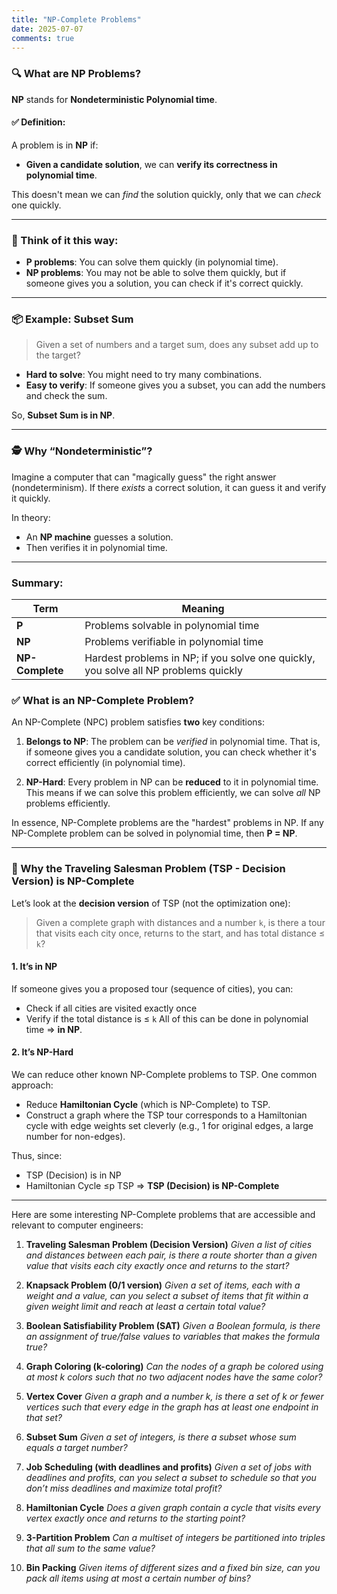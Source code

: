 ```yaml
---
title: "NP-Complete Problems"
date: 2025-07-07
comments: true
---
```


### 🔍 What are NP Problems?

**NP** stands for **Nondeterministic Polynomial time**.

#### ✅ Definition:

A problem is in **NP** if:

* **Given a candidate solution**, we can **verify its correctness in polynomial time**.

This doesn't mean we can *find* the solution quickly, only that we can *check* one quickly.

---

### 🧠 Think of it this way:

* **P problems**: You can solve them quickly (in polynomial time).
* **NP problems**: You may not be able to solve them quickly, but if someone gives you a solution, you can check if it's correct quickly.

---

### 📦 Example: Subset Sum

> Given a set of numbers and a target sum, does any subset add up to the target?

* **Hard to solve**: You might need to try many combinations.
* **Easy to verify**: If someone gives you a subset, you can add the numbers and check the sum.

So, **Subset Sum is in NP**.

---

### 🕵️ Why “Nondeterministic”?

Imagine a computer that can "magically guess" the right answer (nondeterminism). If there *exists* a correct solution, it can guess it and verify it quickly.

In theory:

* An **NP machine** guesses a solution.
* Then verifies it in polynomial time.

---

### Summary:

| Term            | Meaning                                                                             |
| --------------- | ----------------------------------------------------------------------------------- |
| **P**           | Problems solvable in polynomial time                                                |
| **NP**          | Problems verifiable in polynomial time                                              |
| **NP-Complete** | Hardest problems in NP; if you solve one quickly, you solve all NP problems quickly |

### ✅ What is an NP-Complete Problem?

An NP-Complete (NPC) problem satisfies **two** key conditions:

1. **Belongs to NP**:
   The problem can be *verified* in polynomial time. That is, if someone gives you a candidate solution, you can check whether it's correct efficiently (in polynomial time).

2. **NP-Hard**:
   Every problem in NP can be **reduced** to it in polynomial time. This means if we can solve this problem efficiently, we can solve *all* NP problems efficiently.

In essence, NP-Complete problems are the "hardest" problems in NP. If any NP-Complete problem can be solved in polynomial time, then **P = NP**.

---

### 🧭 Why the **Traveling Salesman Problem (TSP - Decision Version)** is NP-Complete

Let’s look at the **decision version** of TSP (not the optimization one):

> Given a complete graph with distances and a number `k`, is there a tour that visits each city once, returns to the start, and has total distance ≤ `k`?

#### 1. **It’s in NP**

If someone gives you a proposed tour (sequence of cities), you can:

* Check if all cities are visited exactly once
* Verify if the total distance is ≤ `k`
  All of this can be done in polynomial time ⇒ **in NP**.

#### 2. **It’s NP-Hard**

We can reduce other known NP-Complete problems to TSP. One common approach:

* Reduce **Hamiltonian Cycle** (which is NP-Complete) to TSP.
* Construct a graph where the TSP tour corresponds to a Hamiltonian cycle with edge weights set cleverly (e.g., 1 for original edges, a large number for non-edges).

Thus, since:

* TSP (Decision) is in NP
* Hamiltonian Cycle ≤p TSP
  ⇒ **TSP (Decision) is NP-Complete**

---

Here are some interesting NP-Complete problems that are accessible and relevant to computer engineers:

1. **Traveling Salesman Problem (Decision Version)**
   *Given a list of cities and distances between each pair, is there a route shorter than a given value that visits each city exactly once and returns to the start?*

2. **Knapsack Problem (0/1 version)**
   *Given a set of items, each with a weight and a value, can you select a subset of items that fit within a given weight limit and reach at least a certain total value?*

3. **Boolean Satisfiability Problem (SAT)**
   *Given a Boolean formula, is there an assignment of true/false values to variables that makes the formula true?*

4. **Graph Coloring (k-coloring)**
   *Can the nodes of a graph be colored using at most k colors such that no two adjacent nodes have the same color?*

5. **Vertex Cover**
   *Given a graph and a number k, is there a set of k or fewer vertices such that every edge in the graph has at least one endpoint in that set?*

6. **Subset Sum**
   *Given a set of integers, is there a subset whose sum equals a target number?*

7. **Job Scheduling (with deadlines and profits)**
   *Given a set of jobs with deadlines and profits, can you select a subset to schedule so that you don’t miss deadlines and maximize total profit?*

8. **Hamiltonian Cycle**
   *Does a given graph contain a cycle that visits every vertex exactly once and returns to the starting point?*

9. **3-Partition Problem**
   *Can a multiset of integers be partitioned into triples that all sum to the same value?*

10. **Bin Packing**
    *Given items of different sizes and a fixed bin size, can you pack all items using at most a certain number of bins?*
